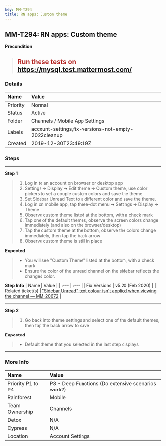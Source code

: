 ```yaml
---
key: MM-T294
title: RN apps: Custom theme
---
```


## MM-T294: RN apps: Custom theme

**Precondition**

> <article><h1><span style="color: rgb(184, 49, 47);">Run these tests on</span> <a href="https://mysql.test.mattermost.com/" rel="noopener noreferrer" target="_blank">https://mysql.test.mattermost.com/</a></h1></article>

### Details

| Name     | Value                                               |
| :------- | :-------------------------------------------------- |
| Priority | Normal                                              |
| Status   | Active                                              |
| Folder   | Channels / Mobile App Settings                      |
| Labels   | account-settings,fix-versions-not-empty-2022cleanup |
| Created  | 2019-12-30T23:49:19Z                                |

### Steps

<hr/>

**Step 1**

> <article><ol><li>Log in to an account on browser or desktop app</li><li>Settings ➜ Display ➜ Edit theme ➜ Custom theme, use color pickers to set a couple custom colors and save the theme</li><li>Set Sidebar Unread Text to a different color and save the theme.</li><li>Log in on mobile app, tap three-dot menu ➜ Settings ➜ Display ➜ Theme</li><li>Observe custom theme listed at the bottom, with a check mark</li><li>Tap one of the default themes, observe the screen colors change immediately (and also on the browser/desktop)</li><li>Tap the custom theme at the bottom, observe the colors change immediately, then tap the back arrow</li><li>Observe custom theme is still in place</li></ol></article>

**Expected**

> <article><ul><li>You will see "Custom Theme" listed at the bottom, with a check mark</li><li>Ensure the color of the unread channel on the sidebar reflects the changed color.</li></ul></article>

**Step Info**
| Name | Value |
| :--- | :--- |
| Fix Versions | v5.20 (Feb 2020) |
| Related ticket(s) | <a href="https://mattermost.atlassian.net/browse/MM-20672">"Sidebar Unread" text colour isn't applied when viewing the channel — MM-20672</a> |

<hr/>

**Step 2**

> <article><ol><li>Go back into theme settings and select one of the default themes, then tap the back arrow to save</li></ol></article>

**Expected**

> <article><ul><li>Default theme that you selected in the last step displays</li></ul></article>

<hr/>

### More Info

| Name              | Value                                              |
| :---------------- | :------------------------------------------------- |
| Priority P1 to P4 | P3 - Deep Functions (Do extensive scenarios work?) |
| Rainforest        | Mobile                                             |
| Team Ownership    | Channels                                           |
| Detox             | N/A                                                |
| Cypress           | N/A                                                |
| Location          | Account Settings                                   |
